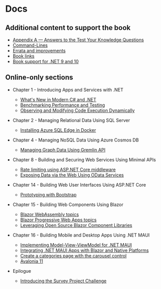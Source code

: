 # Docs

## Additional content to support the book

- [Appendix A — Answers to the Test Your Knowledge Questions](B19587_Appendix.pdf)
- [Command-Lines](command-lines.md)
- [Errata and improvements](errata/README.md)
- [Book links](book-links.md)
- [Book support for .NET 9 and 10](dotnet9.md)

## Online-only sections

- Chapter 1 - Introducing Apps and Services with .NET
  - [What's New in Modern C# and .NET](ch01-whats-new.md)
  - [Benchmarking Performance and Testing](ch01-benchmarking.md)
  - [Observing and Modifying Code Execution Dynamically](ch01-dynamic-code.md)

- Chapter 2 - Managing Relational Data Using SQL Server
  - [Installing Azure SQL Edge in Docker](ch02-sql-edge.md)

- Chapter 4 - Managing NoSQL Data Using Azure Cosmos DB
  - [Managing Graph Data Using Gremlin API](ch04-gremlin.md)

- Chapter 8 - Building and Securing Web Services Using Minimal APIs
  - [Rate limiting using ASP.NET Core middleware](ch08-rate-limiting.md)
  - [Exposing Data via the Web Using OData Services](ch08-odata.md)

- Chapter 14 - Building Web User Interfaces Using ASP.NET Core
  - [Prototyping with Bootstrap](ch14-bootstrap.md)

- Chapter 15 - Building Web Components Using Blazor
  - [Blazor WebAssembly topics](ch15-blazor-webassembly.md)
  - [Blazor Progressive Web Apps topics](ch15-blazor-pwa.md)
  - [Leveraging Open Source Blazor Component Libraries](ch15-blazor-libraries.md)

- Chapter 16 - Building Mobile and Desktop Apps Using .NET MAUI
  - [Implementing Model-View-ViewModel for .NET MAUI](ch16-mvvm.md)
  - [Integrating .NET MAUI Apps with Blazor and Native Platforms](ch16-maui-blazor.md)
  - [Create a categories page with the carousel control](ch16-maui-carousel.md)
  - [Avalonia 11](avalonia.md)

- Epilogue
  - [Introducing the Survey Project Challenge](ch17-survey-project.md)
